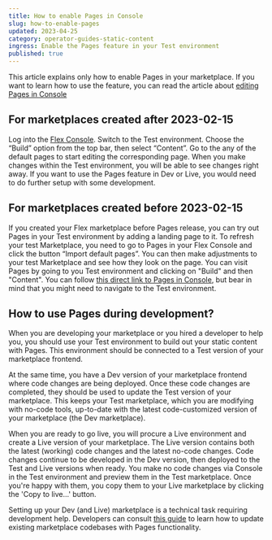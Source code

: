 ```yaml
---
title: How to enable Pages in Console
slug: how-to-enable-pages
updated: 2023-04-25
category: operator-guides-static-content
ingress: Enable the Pages feature in your Test environment
published: true
---
```


This article explains only how to enable Pages in your marketplace. If
you want to learn how to use the feature, you can read the article about
[editing Pages in Console](https://www.sharetribe.com/docs/operator-guides/how-to-edit-content-pages-in-console/)

## For marketplaces created after 2023-02-15

Log into the [Flex Console](https://flex-console.sharetribe.com/).
Switch to the Test environment. Choose the “Build” option from the top
bar, then select “Content”. Go to the any of the default pages to start
editing the corresponding page. When you make changes within the Test
environment, you will be able to see changes right away. If you want to
use the Pages feature in Dev or Live, you would need to do further setup
with some development.

## For marketplaces created before 2023-02-15

If you created your Flex marketplace before Pages release, you can try
out Pages in your Test environment by adding a landing page to it. To
refresh your test Marketplace, you need to go to Pages in your Flex
Console and click the button “Import default pages”. You can then make
adjustments to your test Marketplace and see how they look on the page.
You can visit Pages by going to you Test environment and clicking on
"Build" and then "Content". You can follow
[this direct link to Pages in Console](https://flex-console.sharetribe.com/content/pages/),
but bear in mind that you might need to navigate to the Test
environment.

## How to use Pages during development?

When you are developing your marketplace or you hired a developer to
help you, you should use your Test environment to build out your static
content with Pages. This environment should be connected to a Test
version of your marketplace frontend.

At the same time, you have a Dev version of your marketplace frontend
where code changes are being deployed. Once these code changes are
completed, they should be used to update the Test version of your
marketplace. This keeps your Test marketplace, which you are modifying
with no-code tools, up-to-date with the latest code-customized version
of your marketplace (the Dev marketplace).

When you are ready to go live, you will procure a Live environment and
create a Live version of your marketplace. The Live version contains
both the latest (working) code changes and the latest no-code changes.
Code changes continue to be developed in the Dev version, then deployed
to the Test and Live versions when ready. You make no code changes via
Console in the Test environment and preview them in the Test
marketplace. Once you're happy with them, you copy them to your Live
marketplace by clicking the 'Copy to live...' button.

Setting up your Dev (and Live) marketplace is a technical task requiring
development help. Developers can consult
[this guide](https://www.sharetribe.com/docs/legacy/ftw/page-builder/#how-to-take-pages-into-use-if-you-are-using-an-older-version-of-ftw)
to learn how to update existing marketplace codebases with Pages
functionality.
